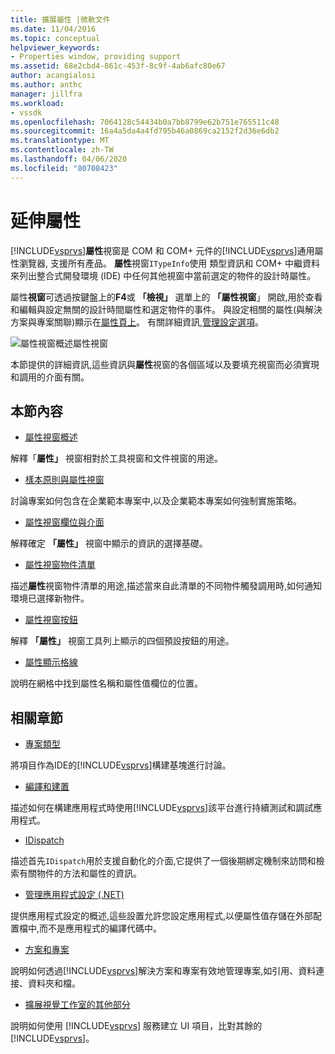 ```yaml
---
title: 擴展屬性 |微軟文件
ms.date: 11/04/2016
ms.topic: conceptual
helpviewer_keywords:
- Properties window, providing support
ms.assetid: 68e2cbd4-861c-453f-8c9f-4ab6afc80e67
author: acangialosi
ms.author: anthc
manager: jillfra
ms.workload:
- vssdk
ms.openlocfilehash: 7064128c54434b0a7bb8799e62b751e765511c48
ms.sourcegitcommit: 16a4a5da4a4fd795b46a0869ca2152f2d36e6db2
ms.translationtype: MT
ms.contentlocale: zh-TW
ms.lasthandoff: 04/06/2020
ms.locfileid: "80708423"
---
```

# <a name="extend-properties"></a>延伸屬性
[!INCLUDE[vsprvs](../../code-quality/includes/vsprvs_md.md)]**屬性**視窗是 COM 和 COM+ 元件的[!INCLUDE[vsprvs](../../code-quality/includes/vsprvs_md.md)]通用屬性瀏覽器, 支援所有產品。 **屬性**視窗`ITypeInfo`使用 類型資訊和 COM+ 中繼資料來列出整合式開發環境 (IDE) 中任何其他視窗中當前選定的物件的設計時屬性。

 屬性**視窗**可透過按鍵盤上的**F4**或 **「檢視」** 選單上的 **「屬性視窗**」 開啟,用於查看和編輯與設定無關的設計時間屬性和選定物件的事件。 與設定相關的屬性(與解決方案與專案關聯)顯示在[屬性頁上](../../extensibility/internals/property-pages.md)。 有關詳細資訊,[管理設定選項](../../extensibility/internals/managing-configuration-options.md)。

 ![屬性視窗概述](../../extensibility/internals/media/vspropertieswindow.png "vs屬性視窗")屬性視窗

 本節提供的詳細資訊,這些資訊與**屬性**視窗的各個區域以及要填充視窗而必須實現和調用的介面有關。

## <a name="in-this-section"></a>本節內容
- [屬性視窗概述](../../extensibility/internals/properties-window-overview.md)

 解釋「**屬性」** 視窗相對於工具視窗和文件視窗的用途。

- [樣本原則與屬性視窗](../../extensibility/internals/template-policy-and-the-properties-window.md)

 討論專案如何包含在企業範本專案中,以及企業範本專案如何強制實施策略。

- [屬性視窗欄位與介面](../../extensibility/internals/properties-window-fields-and-interfaces.md)

 解釋確定 **「屬性」** 視窗中顯示的資訊的選擇基礎。

- [屬性視窗物件清單](../../extensibility/internals/properties-window-object-list.md)

 描述**屬性**視窗物件清單的用途,描述當來自此清單的不同物件觸發調用時,如何通知環境已選擇新物件。

- [屬性視窗按鈕](../../extensibility/internals/properties-window-buttons.md)

 解釋 **「屬性」** 視窗工具列上顯示的四個預設按鈕的用途。

- [屬性顯示格線](../../extensibility/internals/properties-display-grid.md)

 說明在網格中找到屬性名稱和屬性值欄位的位置。

## <a name="related-sections"></a>相關章節
- [專案類型](../../extensibility/internals/project-types.md)

 將項目作為IDE的[!INCLUDE[vsprvs](../../code-quality/includes/vsprvs_md.md)]構建基塊進行討論。

- [編譯和建置](../../ide/compiling-and-building-in-visual-studio.md)

 描述如何在構建應用程式時使用[!INCLUDE[vsprvs](../../code-quality/includes/vsprvs_md.md)]該平台進行持續測試和調試應用程式。

- [IDispatch](/previous-versions/windows/desktop/api/oaidl/nn-oaidl-idispatch)

 描述首先`IDispatch`用於支援自動化的介面,它提供了一個後期綁定機制來訪問和檢索有關物件的方法和屬性的資訊。

- [管理應用程式設定 (.NET)](../../ide/managing-application-settings-dotnet.md)

 提供應用程式設定的概述,這些設置允許您設定應用程式,以便屬性值存儲在外部配置檔中,而不是應用程式的編譯代碼中。

- [方案和專案](../../ide/solutions-and-projects-in-visual-studio.md)

 說明如何透過[!INCLUDE[vsprvs](../../code-quality/includes/vsprvs_md.md)]解決方案和專案有效地管理專案,如引用、資料連接、資料夾和檔。

- [擴展視覺工作室的其他部分](../../extensibility/extending-other-parts-of-visual-studio.md)

 說明如何使用 [!INCLUDE[vsprvs](../../code-quality/includes/vsprvs_md.md)] 服務建立 UI 項目，比對其餘的 [!INCLUDE[vsprvs](../../code-quality/includes/vsprvs_md.md)]。
